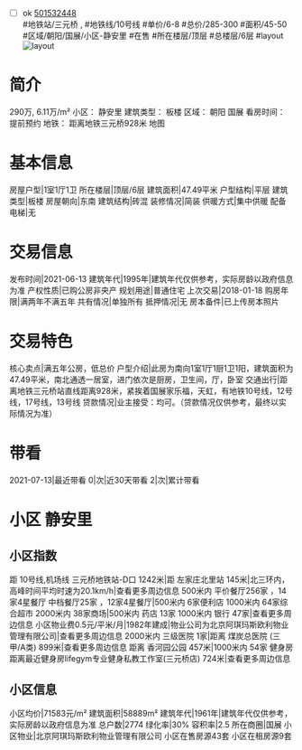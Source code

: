 - [ ] ok [501532448](https://bj.5i5j.com/ershoufang/501532448.html)  
 #地铁站/三元桥 ,  #地铁线/10号线
#单价/6-8 #总价/285-300 #面积/45-50   #区域/朝阳/国展/小区-静安里 #在售 #所在楼层/顶层 #总楼层/6层 #layout 
![layout](http://image2a.5i5j.com/bdir/layout/399424.jpg_P5.jpg) 
# 简介 
 290万,  6.11万/m² 
小区： 静安里
建筑类型： 板楼
区域： 朝阳 国展
看房时间： 提前预约
地铁： 距离地铁三元桥928米 地图
# 基本信息 
 房屋户型|1室1厅1卫
所在楼层|顶层/6层
建筑面积|47.49平米
户型结构|平层
建筑类型|板楼
房屋朝向|东南
建筑结构|砖混
装修情况|简装
供暖方式|集中供暖
配备电梯|无
# 交易信息 
 发布时间|2021-06-13
建筑年代|1995年|建筑年代仅供参考，实际房龄以政府信息为准
产权性质|已购公房非央产
规划用途|普通住宅
上次交易|2018-01-18
购房年限|满两年不满五年
共有情况|单独所有
抵押情况|无
房本备件|已上传房本照片
# 交易特色 
 核心卖点|满五年公房，低总价
户型介绍|此房为南向1室1厅1厨1卫1阳，建筑面积为47.49平米，南北通透一居室，进门依次是厨房，卫生间，厅，卧室
交通出行|距离地铁三元桥站直线距离928米，紧挨着国展家乐福，天虹，有地铁10号线，12号线，17号线，13号线
贷款情况|业主接受：均可。（贷款情况仅供参考，最终以实际情况为准）
# 带看 
 2021-07-13|最近带看	 0|次|近30天带看	 2|次|累计带看
# 小区 静安里
## 小区指数 
 距 10号线,机场线 三元桥地铁站-D口 1242米|距 左家庄北里站 145米|北三环内， 高峰时间平均时速为20.1km/h|查看更多周边信息
500米内 平价餐厅256家 ，14家4星餐厅
中档餐厅25家 ，12家4星餐厅|500米内 6家便利店
1000米内 64家综合超市
2000米内 38家商场|500米内 药店 13家
1000米内 银行 47家|查看更多周边信息
小区物业费0.5元/平米/月|1982年建成|物业公司为北京阿琪玛斯欧利物业管理有限公司|查看更多周边信息
2000米内 三级医院 1家|距离 煤炭总医院 (三甲/A类) 899米|查看更多周边信息
距离 香河园公园 457米|1000米内 54家 健身房
距离最近健身房lifegym专业健身私教工作室(三元桥店) 724米|查看更多周边信息
## 小区信息 
 小区均价|71583元/m²
建筑面积|58889m²
建筑年代|1961年|建筑年代仅供参考，实际房龄以政府信息为准
总户数|2774
绿化率|30%
容积率|2.5
所在商圈|国展
小区物业|北京阿琪玛斯欧利物业管理有限公司
小区在售房源43套
小区在租房源9套
